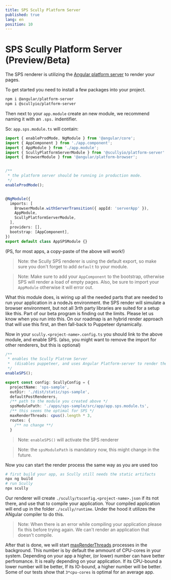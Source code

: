 ```yaml
---
title: SPS Scully Platform Server
published: true
lang: en
position: 10
---
```


# SPS Scully Platform Server (Preview/Beta)

The SPS renderer is utilizing the [Angular platform server](https://angular.io/api/platform-server) to render your pages.

To get started you need to install a few packages into your project.

```bash
npm i @angular/platform-server
npm i @scullyio/platform-server
```

Then next to your `app.module` create an new module, we recommend naming it with an `.sps.` indentifier.

So: `app.sps.module.ts` will contain:
```ts
import { enableProdMode, NgModule } from '@angular/core';
import { AppComponent } from './app.component';
import { AppModule } from './app.module';
import { ScullyPlatformServerModule } from '@scullyio/platform-server'
import { BrowserModule } from '@angular/platform-browser';


/**
 * the platform server should be running in production mode.
 */
enableProdMode();


@NgModule({
  imports: [
    BrowserModule.withServerTransition({ appId: 'serverApp' }),
    AppModule,
    ScullyPlatformServerModule,
  ],
  providers: [],
  bootstrap: [AppComponent],
})
export default class AppSPSModule {}
```
(PS, for most apps, a copy-paste of the above will work!)

> Note: the Scully SPS renderer is using the default export, so make sure you don't forget to add `default` to your module.

> Note: Make sure to add your `AppComponent` to the bootstrap, otherwise SPS will render a load of empty pages. Also, be sure to import your `AppModule` otherwise it will error out.

What this module does, is wiring up all the needed parts that are needed to run your application in a nodeJs environment. the SPS render will simulate a browser environment, but not all 3rth party libraries are suited for a setup like this. Part of our beta program is finding out the limits. Please let us know when you run into this. 
On our roadmap is an hybrid render approach that will use this first, an then fall-back to Puppeteer dynamically. 

Now in your `scully.<project-name>.config.ts` you should link to the above module, and enable SPS. (also, you might want to remove the import for other renderers, but this is optional)

```ts
/**
 * enables the Scully Platrom Server
 *  (disables puppeteer, and uses Angular Platform-server to render the pages )
 */
enableSPS();

export const config: ScullyConfig = {
  projectName: 'sps-sample',
  outDir: './dist/static/sps-sample',
  defaultPostRenderers,
  /** path to the module you created above */
  spsModulePath: './apps/sps-sample/src/app/app.sps.module.ts',
  /** this seems the optimal for SPS */
  maxRenderThreads: cpus().length * 3,
  routes: {
    /** no change **/
  }
```
> Note: `enableSPS()` will activate the SPS renderer

> Note: the `spsModulePath` is mandatory now, this might change in the future.

Now you can start the render process the same way as you are used too
```bash
# first build your app, as Scully still needs the static artifacts
npx ng build 
# run Scully 
npx scully
```

Our renderer will create `./scully/tsconfig.<project-name>.json` if its not there, and use that to compile your application. Your compiled application will end up in the folder `./scully/runtime`. Under the hood it utilizes the ANgular compiler to do this. 

> Note: When there is an error while compiling your application please fix this before trying again. We can't render an application that doesn't compile. 

After that is done, we will start [maxRenderThreads](/docs/Reference/config.md) processes in the background. This number is by default the ammount of CPU-cores in your system. Depending on your app a higher, (or lower) number can have better perfromance. It is really depending on your application. If its CPU-bound a lower number will be better, If its IO-bound, a higher number will be better. Some of our tests show that `3*cpu-cores` is optimal for an average app.
